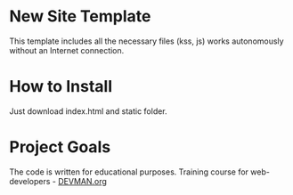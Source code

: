 # New Site Template

This template includes all the necessary files (kss, js) works autonomously without an Internet connection.

# How to Install

Just download index.html and static folder.

# Project Goals

The code is written for educational purposes. Training course for web-developers - [DEVMAN.org](https://devman.org)
